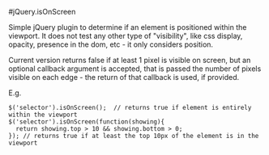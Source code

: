 #jQuery.isOnScreen

Simple jQuery plugin to determine if an element is positioned within the viewport.  It does not test any other type of "visibility", like css display, opacity, presence in the dom, etc - it only considers position.

Current version returns false if at least 1 pixel is visible on screen, but an optional callback argument is accepted, that is passed the number of pixels visible on each edge - the return of that callback is used, if provided.

E.g.

    $('selector').isOnScreen();  // returns true if element is entirely within the viewport
    $('selector').isOnScreen(function(showing){
      return showing.top > 10 && showing.bottom > 0;
    }); // returns true if at least the top 10px of the element is in the viewport
